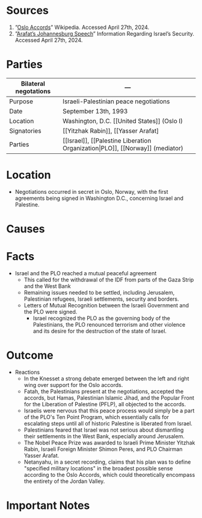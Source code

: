 # Sources
1. ”[Oslo Accords](https://en.m.wikipedia.org/wiki/Oslo_Accords)” Wikipedia. Accessed April 27th, 2024.
2. ”[Arafat’s Johannesburg Speech](https://iris.org.il/arafats-johannesburg-speech/)” Information Regarding Israel’s Security. Accessed April 27th, 2024.
# Parties

| **Bilateral negotations** | —                                                                             |
| ------------------------- | ----------------------------------------------------------------------------- |
| Purpose                   | Israeli-Palestinian peace negotiations                                        |
| Date                      | September 13th, 1993                                                          |
| Location                  | Washington, D.C. [[United States]] (Oslo I)                                   |
| Signatories               | [[Yitzhak Rabin]], [[Yasser Arafat]                                           |
| Parties                   | [[Israel]], [[Palestine Liberation Organization\|PLO]], [[Norway]] (mediator) |

# Location
- Negotiations occurred in secret in Oslo, Norway, with the first agreements being signed in Washington D.C., concerning Israel and Palestine.
# Causes
# Facts
- Israel and the PLO reached a mutual peaceful agreement
	- This called for the withdrawal of the IDF from parts of the Gaza Strip and the West Bank
	- Remaining issues needed to be settled, including Jerusalem, Palestinian refugees, Israeli settlements, security and borders.
	- Letters of Mutual Recognition between the Israeli Government and the PLO were signed.
		- Israel recognized the PLO as the governing body of the Palestinians, the PLO renounced terrorism and other violence and its desire for the destruction of the state of Israel.
# Outcome
- Reactions
	- In the Knesset a strong debate emerged between the left and right wing over support for the Oslo accords.
	- Fatah, the Palestinians present at the negotiations, accepted the accords, but Hamas, Palestinian Islamic Jihad, and the Popular Front for the Liberation of Palestine (PFLP), all objected to the accords.
	- Israelis were nervous that this peace process would simply be a part of the PLO's Ten Point Program, which essentially calls for escalating steps until all of historic Palestine is liberated from Israel.
	- Palestinians feared that Israel was not serious about dismantling their settlements in the West Bank, especially around Jerusalem.
	- The Nobel Peace Prize was awarded to Israeli Prime Minister Yitzhak Rabin, Israeli Foreign Minister Shimon Peres, and PLO Chairman Yasser Arafat.
	- Netanyahu, in a secret recording, claims that his plan was to define "specified military locations" in the broadest possible sense according to the Oslo Accords, which could theoretically encompass the entirety of the Jordan Valley.
# Important Notes
